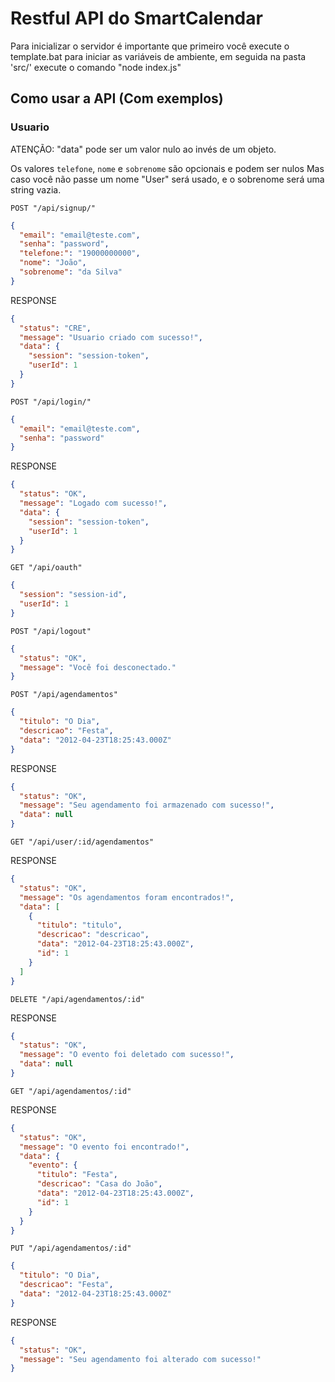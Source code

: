 # Restful API do SmartCalendar

Para inicializar o servidor é importante que primeiro você execute o template.bat para iniciar as variáveis de ambiente,
em seguida na pasta 'src/' execute o comando "node index.js"

## Como usar a API (Com exemplos)

### Usuario

ATENÇÃO: "data" pode ser um valor nulo ao invés de um objeto.

Os valores `telefone`, `nome` e `sobrenome` são opcionais e podem ser nulos
Mas caso você não passe um nome "User" será usado, e o sobrenome será uma string vazia.

`POST "/api/signup/"`

```json
{
  "email": "email@teste.com",
  "senha": "password",
  "telefone:": "19000000000",
  "nome": "João",
  "sobrenome": "da Silva"
}
```

RESPONSE

```json
{
  "status": "CRE",
  "message": "Usuario criado com sucesso!",
  "data": {
    "session": "session-token",
    "userId": 1
  }
}
```

`POST "/api/login/"`

```json
{
  "email": "email@teste.com",
  "senha": "password"
}
```

RESPONSE

```json
{
  "status": "OK",
  "message": "Logado com sucesso!",
  "data": {
    "session": "session-token",
    "userId": 1
  }
}
```

`GET "/api/oauth"`

```json
{
  "session": "session-id",
  "userId": 1
}
```

`POST "/api/logout"`

```json
{
  "status": "OK",
  "message": "Você foi desconectado."
}
```

`POST "/api/agendamentos"`

```json
{
  "titulo": "O Dia",
  "descricao": "Festa",
  "data": "2012-04-23T18:25:43.000Z"
}
```

RESPONSE

```json
{
  "status": "OK",
  "message": "Seu agendamento foi armazenado com sucesso!",
  "data": null
}
```

`GET "/api/user/:id/agendamentos"`

RESPONSE

```json
{
  "status": "OK",
  "message": "Os agendamentos foram encontrados!",
  "data": [
    {
      "titulo": "titulo",
      "descricao": "descricao",
      "data": "2012-04-23T18:25:43.000Z",
      "id": 1
    }
  ]
}
```

`DELETE "/api/agendamentos/:id"`

RESPONSE

```json
{
  "status": "OK",
  "message": "O evento foi deletado com sucesso!",
  "data": null
}
```

`GET "/api/agendamentos/:id"`

RESPONSE

```json
{
  "status": "OK",
  "message": "O evento foi encontrado!",
  "data": {
    "evento": {
      "titulo": "Festa",
      "descricao": "Casa do João",
      "data": "2012-04-23T18:25:43.000Z",
      "id": 1
    }
  }
}
```

`PUT "/api/agendamentos/:id"`

```json
{
  "titulo": "O Dia",
  "descricao": "Festa",
  "data": "2012-04-23T18:25:43.000Z"
}
```

RESPONSE

```json
{
  "status": "OK",
  "message": "Seu agendamento foi alterado com sucesso!"
}
```
